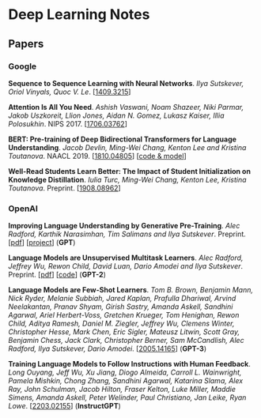 # Deep Learning Notes

## Papers

### Google

**Sequence to Sequence Learning with Neural Networks**. _Ilya Sutskever, Oriol Vinyals, Quoc V. Le_. [[1409.3215](https://arxiv.org/abs/1409.3215)]

**Attention Is All You Need**. _Ashish Vaswani, Noam Shazeer, Niki Parmar, Jakob Uszkoreit, Llion Jones, Aidan N. Gomez, Lukasz Kaiser, Illia Polosukhin_. NIPS 2017. [[1706.03762](https://arxiv.org/abs/1706.03762)]

**BERT: Pre-training of Deep Bidirectional Transformers for Language Understanding**. _Jacob Devlin, Ming-Wei Chang, Kenton Lee and Kristina Toutanova_. NAACL 2019. [[1810.04805](https://arxiv.org/pdf/1810.04805.pdf)] [[code & model](https://github.com/google-research/bert)]

**Well-Read Students Learn Better: The Impact of Student Initialization on Knowledge Distillation**. _Iulia Turc, Ming-Wei Chang, Kenton Lee, Kristina Toutanova_. Preprint. [[1908.08962](https://arxiv.org/pdf/1908.08962.pdf)]

### OpenAI

**Improving Language Understanding by Generative Pre-Training**. _Alec Radford, Karthik Narasimhan, Tim Salimans and Ilya Sutskever_. Preprint. [[pdf](https://s3-us-west-2.amazonaws.com/openai-assets/research-covers/language-unsupervised/language_understanding_paper.pdf)] [[project](https://openai.com/blog/language-unsupervised/)] (**GPT**)

**Language Models are Unsupervised Multitask Learners**. _Alec Radford, Jeffrey Wu, Rewon Child, David Luan, Dario Amodei and Ilya Sutskever_. Preprint. [[pdf](https://d4mucfpksywv.cloudfront.net/better-language-models/language_models_are_unsupervised_multitask_learners.pdf)] [[code](https://github.com/openai/gpt-2)] (**GPT-2**)

**Language Models are Few-Shot Learners**. _Tom B. Brown, Benjamin Mann, Nick Ryder, Melanie Subbiah, Jared Kaplan, Prafulla Dhariwal, Arvind Neelakantan, Pranav Shyam, Girish Sastry, Amanda Askell, Sandhini Agarwal, Ariel Herbert-Voss, Gretchen Krueger, Tom Henighan, Rewon
Child, Aditya Ramesh, Daniel M. Ziegler, Jeffrey Wu, Clemens Winter, Christopher Hesse, Mark Chen, Eric Sigler, Mateusz Litwin, Scott Gray, Benjamin Chess, Jack Clark, Christopher Berner, Sam McCandlish, Alec Radford, Ilya Sutskever, Dario Amodei_. [[2005.14165](https://arxiv.org/abs/2005.14165)] (**GPT-3**)

**Training Language Models to Follow Instructions with Human Feedback**. _Long Ouyang, Jeff Wu, Xu Jiang, Diogo Almeida, Carroll L. Wainwright, Pamela Mishkin, Chong Zhang, Sandhini Agarwal, Katarina Slama, Alex Ray, John Schulman, Jacob Hilton, Fraser Kelton, Luke Miller, Maddie Simens, Amanda Askell, Peter Welinder, Paul Christiano, Jan Leike, Ryan Lowe_. [[2203.02155](https://arxiv.org/abs/2203.02155)] (**InstructGPT**)
